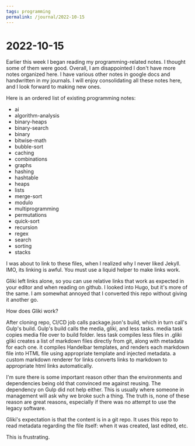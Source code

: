```yaml
---
tags: programming
permalink: /journal/2022-10-15
---
```


# 2022-10-15

Earlier this week I began reading my programming-related notes.
I thought some of them were good.
Overall, I am disappointed I don't have more notes organized here.
I have various other notes in google docs and handwritten in my journals.
I will enjoy consolidating all these notes here,
and I look forward to making new ones.

Here is an ordered list of existing programming notes:

- ai
- algorithm-analysis
- binary-heaps
- binary-search
- binary
- bitwise-math
- bubble-sort
- caching
- combinations
- graphs
- hashing
- hashtable
- heaps
- lists
- merge-sort
- modulo
- multiprogramming
- permutations
- quick-sort
- recursion
- regex
- search
- sorting
- stacks

I was about to link to these files, when I realized why I never liked Jekyll.
IMO, its linking is awful.
You must use a liquid helper to make links work.

Gliki left links alone, so you can use relative links that work as expected in your editor and when reading on github.
I looked into Hugo, but it's more of the same.
I am somewhat annoyed that I converted this repo without giving it another go.

How does Gliki work?

After cloning repo, CI/CD job calls package.json's build, which in turn call's Gulp's build.
Gulp's build calls the media, gliki, and less tasks.
media task copies media file over to build folder.
less task compiles less files in .gliki
gliki creates a list of markdown files directly from git, along with metadata for each one.
it compiles Handelbar templates, and renders each markdown file into HTML file using appropriate template and injected metadata.
a custom markdown renderer for links converts links to markdown to appropriate html links automatically.

I'm sure there is some important reason other than the environments and dependencies being old that convinced me against reusing.
The dependency on Gulp did not help either.
This is usually where someone in management will ask why we broke such a thing.
The truth is, none of these reason are great reasons,
especially if there was no attempt to use the legacy software.

Gliki's expectation is that the content is in a git repo.
It uses this repo to read metadata regarding the file itself:
when it was created, last edited, etc.

This is frustrating.

